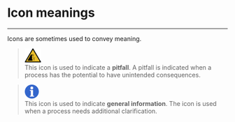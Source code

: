 # Icon meanings
---

Icons are sometimes used to convey meaning.
> ![](unstable_cliff.png) \
> This icon is used to indicate a **pitfall**. A pitfall is indicated
        when a process has the potential to have unintended consequences.

> ![](info.png) \
> This icon is used to indicate **general information**. The icon is used
        when a process needs additional clarification.
